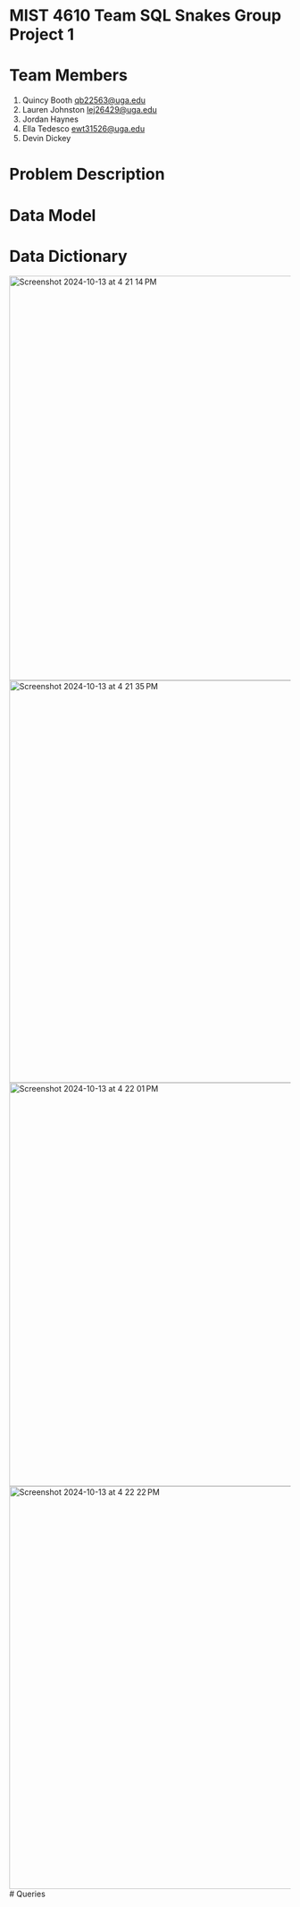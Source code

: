 # MIST 4610 Team SQL Snakes Group Project 1
# Team Members
1. Quincy Booth qb22563@uga.edu
2. Lauren Johnston lej26429@uga.edu
3. Jordan Haynes
4. Ella Tedesco ewt31526@uga.edu
5. Devin Dickey
# Problem Description
# Data Model 
# Data Dictionary 
<img width="724" alt="Screenshot 2024-10-13 at 4 21 14 PM" src="https://github.com/user-attachments/assets/64ad7f76-0ce5-451a-a2c9-c02f03ba16c8">
<img width="720" alt="Screenshot 2024-10-13 at 4 21 35 PM" src="https://github.com/user-attachments/assets/213bb0a5-6997-4e45-8967-02a4aec3db9c">
<img width="722" alt="Screenshot 2024-10-13 at 4 22 01 PM" src="https://github.com/user-attachments/assets/db5fa85d-b9c2-4d17-949d-658a58b55b6f">
<img width="721" alt="Screenshot 2024-10-13 at 4 22 22 PM" src="https://github.com/user-attachments/assets/99c4f48f-eee3-4cfc-afab-ae294822ca74">
# Queries 
